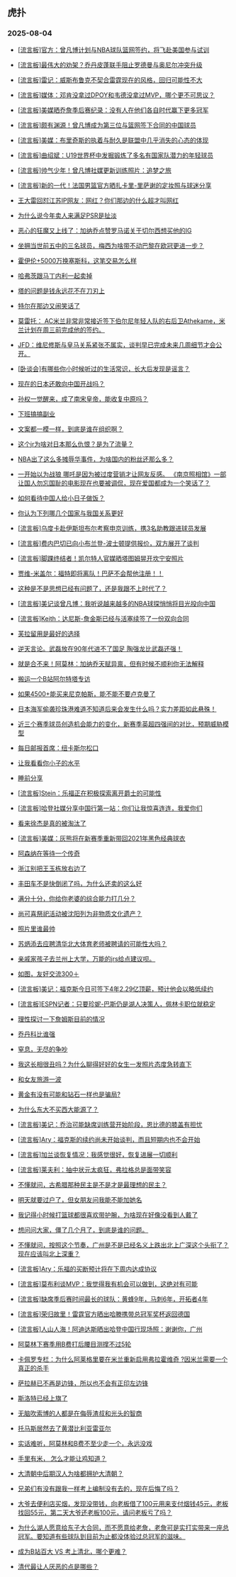 ## 虎扑 
### 2025-08-04

+ [[流言板]官方：曾凡博计划与NBA球队篮网签约，将飞赴美国参与试训](https://bbs.hupu.com/634112765.html)

+ [[流言板]最伟大的劝架？乔丹皮蓬联手阻止罗德曼与奥尼尔冲突升级](https://bbs.hupu.com/634114306.html)

+ [[流言板]雷记：威斯布鲁克不契合雷霆现在的风格，回归可能性不大](https://bbs.hupu.com/634116955.html)

+ [[流言板]媒体：邓肯没拿过DPOY和韦德没拿过MVP，哪个更不可思议？](https://bbs.hupu.com/634113480.html)

+ [[流言板]美媒晒乔詹季后赛纪录：没有人在他们各自时代赢下更多冠军](https://bbs.hupu.com/634113356.html)

+ [[流言板]颇有渊源！曾凡博成为第三位与篮网签下合同的中国球员](https://bbs.hupu.com/634115919.html)

+ [[流言板]美媒：布里奇斯的执着与耐久是联盟中几乎消失的心态的体现](https://bbs.hupu.com/634115731.html)

+ [[流言板]曲绍斌：U19世界杯中发掘锻炼了多名有国家队潜力的年轻球员](https://bbs.hupu.com/634115631.html)

+ [[流言板]帅气少年！曾凡博社媒更新训练照片：追梦之旅](https://bbs.hupu.com/634116181.html)

+ [[流言板]新的一代！法国男篮官方晒扎卡里-里萨谢的定妆照与球迷分享](https://bbs.hupu.com/634113668.html)

+ [王大雷回怼江苏IP网友：网红？你们那边的什么超才叫网红](https://bbs.hupu.com/634113118.html)

+ [为什么说今年卖人来满足PSR是扯淡](https://bbs.hupu.com/634109295.html)

+ [恶心的狂魔又上线了：加纳乔点赞罗马诺关于切尔西想买他的IG](https://bbs.hupu.com/634109379.html)

+ [坐拥当世前五中的三名球员，梅西为啥带不动巴黎在欧冠更进一步？](https://bbs.hupu.com/634109491.html)

+ [霍伊伦+5000万换塞斯科，这笔交易怎么样](https://bbs.hupu.com/634109451.html)

+ [哈弗茨跟马丁内利一起卖掉](https://bbs.hupu.com/634109549.html)

+ [塔的问题是钱永远花不在刀刃上](https://bbs.hupu.com/634109568.html)

+ [特尔在那边又闹笑话了](https://bbs.hupu.com/634115849.html)

+ [莫雷托： AC米兰非常非常接近签下伯尔尼年轻人队的右后卫Athekame，米兰计划在周三前完成他的签约。](https://bbs.hupu.com/634113200.html)

+ [JFD：维尼修斯与皇马关系紧张不属实，谈判早已完成未来几周细节才会公开。](https://bbs.hupu.com/634115072.html)

+ [[卧谈会]有哪些你小时候听过的生活常识，长大后发现是谣言？](https://bbs.hupu.com/634116166.html)

+ [现在的日本还敢向中国开战吗？](https://bbs.hupu.com/634115509.html)

+ [孙权一觉醒来，成了南宋皇帝，能收复中原吗？](https://bbs.hupu.com/634114456.html)

+ [下班搞搞副业](https://bbs.hupu.com/634115512.html)

+ [文案都一模一样，到底是谁在组织啊？](https://bbs.hupu.com/634115985.html)

+ [这个jr为啥对日本那么仇恨？是为了流量？](https://bbs.hupu.com/634117457.html)

+ [NBA出了这么多摊辱华事件，为啥国内的粉丝还那么多？](https://bbs.hupu.com/634114192.html)

+ [一开始以为战狼 哪吒是因为被过度营销才让网友反感。 《南京照相馆》一部让国人勿忘国耻的电影现在也要被调侃，现在爱国都成为一个笑话了？](https://bbs.hupu.com/634116163.html)

+ [如何看待中国人给小日子做饭？](https://bbs.hupu.com/634114825.html)

+ [你认为下列哪几个国家与我国关系更好](https://bbs.hupu.com/634112848.html)

+ [[流言板]乌度卡赴伊斯坦布尔考察申京训练，携3名助教跟进球员发展](https://bbs.hupu.com/634117508.html)

+ [[流言板]费内巴切已向小布兰登-波士顿提供报价，双方展开了谈判](https://bbs.hupu.com/634117127.html)

+ [[流言板]脚踝终结者！凯尔特人官媒晒塔图姆晃开坎宁安照片](https://bbs.hupu.com/634117600.html)

+ [贾维-米盖尔：福特即将离队！巴萨不会帮他注册！！](https://bbs.hupu.com/634114864.html)

+ [这种是不是思想已经有问题了，还是我跟不上时代了？](https://bbs.hupu.com/634117039.html)

+ [[流言板]美记谈曾凡博：我听说越来越多的NBA球探悄悄将目光投向中国](https://bbs.hupu.com/634118760.html)

+ [[流言板]Keith：达尼斯-詹金斯已经与活塞续签了一份双向合同](https://bbs.hupu.com/634117436.html)

+ [芙拉留用是最好的选择](https://bbs.hupu.com/634112499.html)

+ [逆天言论。武磊放在90年代进不了国足 陶强龙比武磊还强！](https://bbs.hupu.com/634110622.html)

+ [就是合不来！阿莫林：加纳乔天赋异禀，但有时候不顺利你无法解释](https://bbs.hupu.com/634113883.html)

+ [搬运一个B站阿尔特塔专访](https://bbs.hupu.com/634115125.html)

+ [如果4500+能买来尼克帕斯，能不能不要卢克曼了](https://bbs.hupu.com/634113195.html)

+ [日本海军偷袭珍珠港难道不知道后来会发生什么吗？实力差距如此悬殊！](https://bbs.hupu.com/634115508.html)

+ [近三个赛季球员创造机会能力的变化，新赛季英超四强间的对比，预期威胁模型](https://bbs.hupu.com/634114255.html)

+ [每日邮报首席：纽卡斯尔松口](https://bbs.hupu.com/634115545.html)

+ [让我看看你小子的水平](https://bbs.hupu.com/634117821.html)

+ [睡前分享](https://bbs.hupu.com/634117776.html)

+ [[流言板]Stein：乐福正在积极探索离开爵士的可能性](https://bbs.hupu.com/634119217.html)

+ [[流言板]哈登社媒分享中国行第一站：你们让我惊喜连连，我爱你们](https://bbs.hupu.com/634119271.html)

+ [看来徐杰是真的被淘汰了](https://bbs.hupu.com/634116829.html)

+ [[流言板]美媒：灰熊将在新赛季重新带回2021年黑色经典球衣](https://bbs.hupu.com/634119396.html)

+ [阿森纳在等待一个传奇](https://bbs.hupu.com/634113823.html)

+ [浙江别把王玉栋放右边了](https://bbs.hupu.com/634116265.html)

+ [丰田车不是快倒闭了吗，为什么还卖的这么好](https://bbs.hupu.com/634117327.html)

+ [满分十分，你给你老婆的综合能力打几分？](https://bbs.hupu.com/634118511.html)

+ [尚可喜祭祀活动被沈阳列为非物质文化遗产？](https://bbs.hupu.com/634117758.html)

+ [照片里谁最帅](https://bbs.hupu.com/634116606.html)

+ [苏炳添去应聘清华北大体育老师被聘请的可能性大吗？](https://bbs.hupu.com/634117218.html)

+ [亲戚家孩子去兰州上大学，万能的jrs给点建议呗。](https://bbs.hupu.com/634117088.html)

+ [如图，友好交流300＋](https://bbs.hupu.com/634116560.html)

+ [[流言板]美记：福克斯今日可签下4年2.29亿顶薪，预计他会以略低续约](https://bbs.hupu.com/634120232.html)

+ [[流言板]ESPN记者：只要珍妮-巴斯仍是湖人决策人，佩林卡职位就稳定](https://bbs.hupu.com/634120153.html)

+ [理性探讨一下詹姆斯目前的情况](https://bbs.hupu.com/634117530.html)

+ [乔丹科比谁强](https://bbs.hupu.com/634117772.html)

+ [窒息，无尽的争吵](https://bbs.hupu.com/634120209.html)

+ [我这长相很丑吗？为什么聊得好好的女生一发照片态度急转直下](https://bbs.hupu.com/634118202.html)

+ [和女友旅游一波](https://bbs.hupu.com/634118138.html)

+ [黄金有没有可能和钻石一样也是骗局?](https://bbs.hupu.com/634117494.html)

+ [为什么东大不买西大能源了？](https://bbs.hupu.com/634119022.html)

+ [[流言板]美记：乔治可能缺席训练营开始阶段，恩比德的膝盖有担忧](https://bbs.hupu.com/634120246.html)

+ [[流言板]Ary：福克斯的续约尚未开始谈判，而且短期内也不会开始](https://bbs.hupu.com/634120333.html)

+ [[流言板]加兰谈恢复情况：我感觉很好，恢复进展一切顺利](https://bbs.hupu.com/634119241.html)

+ [[流言板]莱夫利：抽中状元太疯狂，弗拉格总是面带笑容](https://bbs.hupu.com/634120024.html)

+ [不懂就问，古希腊那种民主是不是才是最理想的民主？](https://bbs.hupu.com/634120208.html)

+ [明天就要过户了，但女朋友问我能不能加她名](https://bbs.hupu.com/634120121.html)

+ [我记得小时候打篮球都很喜欢带护腕，为啥现在好像没看到人戴了](https://bbs.hupu.com/634119599.html)

+ [想问问大家，僵了几个月了，到底是谁的问题。](https://bbs.hupu.com/634119184.html)

+ [不懂就问，按照这个节奏，广州是不是已经名义上跌出北上广深这个头衔了？现在应该叫北上深重？](https://bbs.hupu.com/634119738.html)

+ [[流言板]Ary：乐福的买断预计将在下周内达成协议](https://bbs.hupu.com/634120611.html)

+ [[流言板]莫布利谈MVP：我觉得我有机会可以做到，这绝对有可能](https://bbs.hupu.com/634120577.html)

+ [[流言板]缺席季后赛时间最长的球队：黄蜂9年，马刺6年，开拓者4年](https://bbs.hupu.com/634120891.html)

+ [[流言板]荣归故里！雷霆官方晒出哈滕携带总冠军奖杯返回德国](https://bbs.hupu.com/634120527.html)

+ [[流言板]人山人海！阿迪达斯晒出哈登中国行现场照：谢谢你，广州](https://bbs.hupu.com/634120752.html)

+ [阿莫林下赛季用B费打后腰目测撑不过5轮](https://bbs.hupu.com/634120655.html)

+ [卡佩罗专栏：为什么阿莱格里要在米兰重新启用弗拉霍维奇 ?因米兰需要一个真正的杀手](https://bbs.hupu.com/634117605.html)

+ [萨拉赫已不再是边锋，所以也不会有正印左边锋](https://bbs.hupu.com/634117068.html)

+ [斯洛特已经上旗了](https://bbs.hupu.com/634117473.html)

+ [无脑吹索博的人都是在侮辱渣叔和光头的智商](https://bbs.hupu.com/634116776.html)

+ [托马斯居然去了黄潜比利亚雷亚尔](https://bbs.hupu.com/634116631.html)

+ [实话难听，阿莫林和B费不至少走一个，永远没戏](https://bbs.hupu.com/634121351.html)

+ [手里有米， 怎么才能让鸡知道？](https://bbs.hupu.com/634120555.html)

+ [大清朝中后期汉人为啥都拥护大清朝？](https://bbs.hupu.com/634121133.html)

+ [兄弟们有没有跟我一样考上编制没有去的，现在后悔了吗？](https://bbs.hupu.com/634120667.html)

+ [大爷去便利店买烟，发现没带钱，向老板借了100元用来支付烟钱45元，老板找回55元，第二天大爷还老板100元，请问老板亏了吗？](https://bbs.hupu.com/634121602.html)

+ [为什么湖人愿意给东子大合同，而不愿意给老詹，老詹可是实打实带来一座总冠军。要知道有些球队到目前为止都没体验过总冠军的滋味。](https://bbs.hupu.com/634121518.html)

+ [成为B站百大 VS 考上清北，哪个更难？](https://bbs.hupu.com/634120816.html)

+ [清代最让人厌恶的点是哪些？](https://bbs.hupu.com/634121600.html)

